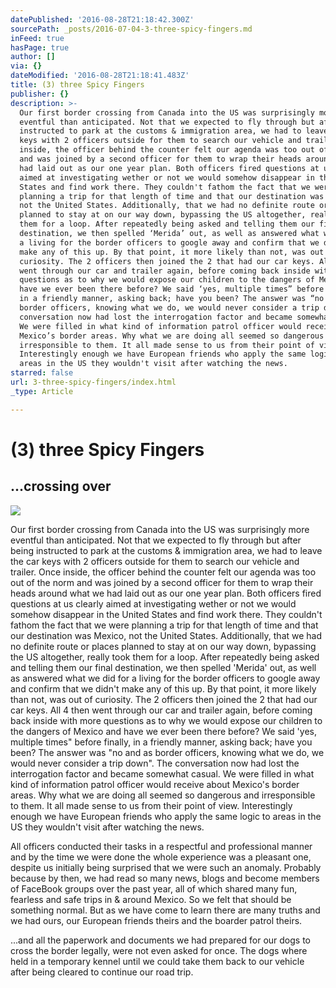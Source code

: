 ```yaml
---
datePublished: '2016-08-28T21:18:42.300Z'
sourcePath: _posts/2016-07-04-3-three-spicy-fingers.md
inFeed: true
hasPage: true
author: []
via: {}
dateModified: '2016-08-28T21:18:41.483Z'
title: (3) three Spicy Fingers
publisher: {}
description: >-
  Our first border crossing from Canada into the US was surprisingly more
  eventful than anticipated. Not that we expected to fly through but after being
  instructed to park at the customs & immigration area, we had to leave the car
  keys with 2 officers outside for them to search our vehicle and trailer. Once
  inside, the officer behind the counter felt our agenda was too out of the norm
  and was joined by a second officer for them to wrap their heads around what we
  had laid out as our one year plan. Both officers fired questions at us clearly
  aimed at investigating wether or not we would somehow disappear in the United
  States and find work there. They couldn't fathom the fact that we were
  planning a trip for that length of time and that our destination was Mexico,
  not the United States. Additionally, that we had no definite route or places
  planned to stay at on our way down, bypassing the US altogether, really took
  them for a loop. After repeatedly being asked and telling them our final
  destination, we then spelled ‘Merida’ out, as well as answered what we did for
  a living for the border officers to google away and confirm that we didn't
  make any of this up. By that point, it more likely than not, was out of
  curiosity. The 2 officers then joined the 2 that had our car keys. All 4 then
  went through our car and trailer again, before coming back inside with more
  questions as to why we would expose our children to the dangers of Mexico and
  have we ever been there before? We said ‘yes, multiple times” before finally,
  in a friendly manner, asking back; have you been? The answer was “no and as
  border officers, knowing what we do, we would never consider a trip down”. The
  conversation now had lost the interrogation factor and became somewhat casual.
  We were filled in what kind of information patrol officer would receive about
  Mexico’s border areas. Why what we are doing all seemed so dangerous and
  irresponsible to them. It all made sense to us from their point of view.
  Interestingly enough we have European friends who apply the same logic to
  areas in the US they wouldn't visit after watching the news.
starred: false
url: 3-three-spicy-fingers/index.html
_type: Article

---
```

# (3) three Spicy Fingers

## ...crossing over
![](https://the-grid-user-content.s3-us-west-2.amazonaws.com/68968aca-a9e1-404c-aaaf-aa785544775f.jpg)

Our first border crossing from Canada into the US was surprisingly more eventful than anticipated. Not that we expected to fly through but after being instructed to park at the customs & immigration area, we had to leave the car keys with 2 officers outside for them to search our vehicle and trailer. Once inside, the officer behind the counter felt our agenda was too out of the norm and was joined by a second officer for them to wrap their heads around what we had laid out as our one year plan. Both officers fired questions at us clearly aimed at investigating wether or not we would somehow disappear in the United States and find work there. They couldn't fathom the fact that we were planning a trip for that length of time and that our destination was Mexico, not the United States. Additionally, that we had no definite route or places planned to stay at on our way down, bypassing the US altogether, really took them for a loop. After repeatedly being asked and telling them our final destination, we then spelled 'Merida' out, as well as answered what we did for a living for the border officers to google away and confirm that we didn't make any of this up. By that point, it more likely than not, was out of curiosity. The 2 officers then joined the 2 that had our car keys. All 4 then went through our car and trailer again, before coming back inside with more questions as to why we would expose our children to the dangers of Mexico and have we ever been there before? We said 'yes, multiple times" before finally, in a friendly manner, asking back; have you been? The answer was "no and as border officers, knowing what we do, we would never consider a trip down". The conversation now had lost the interrogation factor and became somewhat casual. We were filled in what kind of information patrol officer would receive about Mexico's border areas. Why what we are doing all seemed so dangerous and irresponsible to them. It all made sense to us from their point of view. Interestingly enough we have European friends who apply the same logic to areas in the US they wouldn't visit after watching the news.

All officers conducted their tasks in a respectful and professional manner and by the time we were done the whole experience was a pleasant one, despite us initially being surprised that we were such an anomaly. Probably because by then, we had read so many news, blogs and become members of FaceBook groups over the past year, all of which shared many fun, fearless and safe trips in & around Mexico. So we felt that should be something normal. But as we have come to learn there are many truths and we had ours, our European friends theirs and the boarder patrol theirs.

...and all the paperwork and documents we had prepared for our dogs to cross the border legally, were not even asked for once. The dogs where held in a temporary kennel until we could take them back to our vehicle after being cleared to continue our road trip.